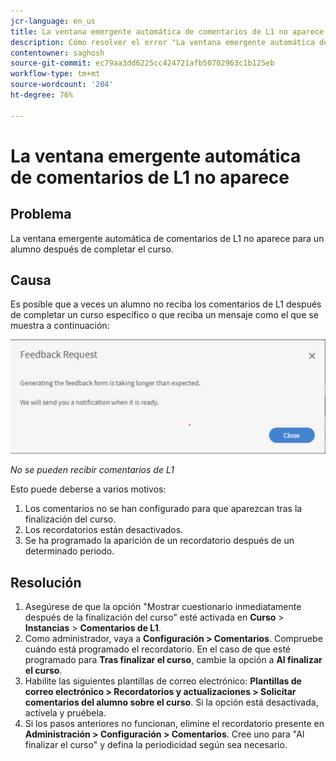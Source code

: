```yaml
---
jcr-language: en_us
title: La ventana emergente automática de comentarios de L1 no aparece
description: Cómo resolver el error "La ventana emergente automática de comentarios de L1 no aparece"
contentowner: saghosh
source-git-commit: ec79aa3dd6225cc424721afb50702963c1b125eb
workflow-type: tm+mt
source-wordcount: '204'
ht-degree: 76%

---
```




# La ventana emergente automática de comentarios de L1 no aparece

## Problema

La ventana emergente automática de comentarios de L1 no aparece para un alumno después de completar el curso.

## Causa

Es posible que a veces un alumno no reciba los comentarios de L1 después de completar un curso específico o que reciba un mensaje como el que se muestra a continuación:

![](assets/l1-feedback.png)

*No se pueden recibir comentarios de L1*

Esto puede deberse a varios motivos:

1. Los comentarios no se han configurado para que aparezcan tras la finalización del curso.
1. Los recordatorios están desactivados.
1. Se ha programado la aparición de un recordatorio después de un determinado periodo.

## Resolución

1. Asegúrese de que la opción &quot;Mostrar cuestionario inmediatamente después de la finalización del curso&quot; esté activada en **Curso** > **Instancias** > **Comentarios de L1**.
   <!--![](assets/l1-feedback.png)-->
1. Como administrador, vaya a **Configuración > Comentarios**. Compruebe cuándo está programado el recordatorio. En el caso de que esté programado para **Tras finalizar el curso**, cambie la opción a **Al finalizar el curso**.
1. Habilite las siguientes plantillas de correo electrónico: **Plantillas de correo electrónico > Recordatorios y actualizaciones > Solicitar comentarios del alumno sobre el curso**. Si la opción está desactivada, actívela y pruébela.
1. Si los pasos anteriores no funcionan, elimine el recordatorio presente en **Administración > Configuración > Comentarios**. Cree uno para &quot;Al finalizar el curso&quot; y defina la periodicidad según sea necesario.
